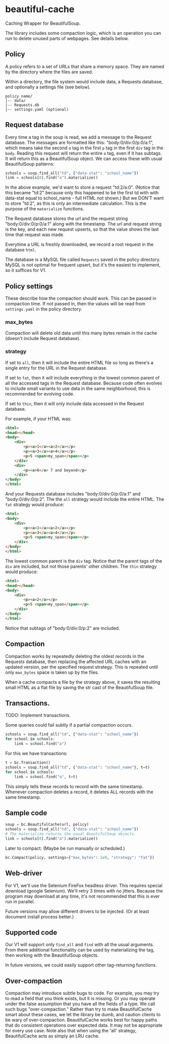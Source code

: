 # beautiful-cache
Caching Wrapper for BeautifulSoup.

The library includes some compaction logic, which is an operation you can run to delete unused parts of webpages.  See details below.

## Policy
A policy refers to a set of URLs that share a memory space.  They are named by the directory where the files are saved.

Within a directory, the file system would include data, a Requests database, and optionally a settings file (see below).

```
policy_name/
|-- data/
|-- Requests.db
|-- settings.yaml (optional)
```

## Request database
Every time a tag in the soup is read, we add a message to the Request database.  The messages are formatted like this: "body:0/div:0/p:0/a:1", which means take the second `a` tag in the first `p` tag in the first `div` tag in the `body`.  Reading this request will return the entire `a` tag, even if it has subtags.  It will return this as a BeautifulSoup object.  We can access these with usual BeautifulSoup patterns:

```python
schools = soup.find_all("td", {"data-stat": "school_name"})
link = schools[0].find("a").materialize()
```

In the above example, we'd want to store a request "td:2/a:0".  (Notice that this became "td:2" because only this happened to be the first td with with data-stat equal to school_name - full HTML not shown.)  But we DON'T want to store "td:2", as this is only an intermediate calculation.  This is the purpose of the `materialize` functions.

The Request database stores the url and the request string "body:0/div:0/p:0/a:1" along with the timestamp.  The url and request string is the key, and each new request upserts, so that the value shows the last time that request was made.

Everytime a URL is freshly downloaded, we record a root request in the database `html`.

The database is a MySQL file called `Requests` saved in the policy directory.  MySQL is not optimal for frequent upsert, but it's the easiest to implement, so it suffices for V1.

## Policy settings
These describe how the compaction should work.  This can be passed in compaction time.  If not passed in, then the values will be read from `settings.yaml` in the policy directory.

### max_bytes
Compaction will delete old data until this many bytes remain in the cache (doesn't include Request database).

### strategy
If set to `all`, then it will include the entire HTML file so long as there's a single entry for the URL in the Request database.

If set to `fat`, then it will include everything in the lowest common parent of all the accessed tags in the Request database.  Because code often evolves to include small variants to use data in the same neighborhood; this is recommended for evolving code.

If set to `thin`, then it will only include data accessed in the Request database.

For example, if your HTML was:

```html
<html>
<head></head>
<body>
    <div>
        <p><a>1</a><a>2</a></p>
        <p><a>3</a><a>4</a></p>
        <p>5 <span>my_span</span></p>
    </div>
    <div>
        <p><a>6</a> 7 and beyond</p>
    </div>
</body>
</html>
```

And your Requests database includes "body:0/div:0/p:0/a:1" and "body:0/div:0/p:2".  The the `all` strategy would include the entire HTML.  The `fat` strategy would produce:

```html
<html>
<body>
    <div>
        <p><a>1</a><a>2</a></p>
        <p><a>3</a><a>4</a></p>
        <p>5 <span>my_span</span></p>
    </div>
</body>
</html>
```

The lowest common parent is the `div` tag.  Notice that the parent tags of the `div` are included, but not those parents' other children.  The `thin` strategy would produce:

```html
<html>
<head></head>
<body>
    <div>
        <p><a>2</a></p>
        <p>5 <span>my_span</span></p>
    </div>
</body>
</html>
```

Notice that subtags of "body:0/div:0/p:2" are included.

## Compaction
Compaction works by repeatedly deleting the oldest records in the Requests database, then replacing the affected URL caches with an updated version, per the specified request strategy.  This is repeated until only `max_bytes` space is taken up by the files.

When a cache compacts a file by the strategy above, it saves the resulting small HTML as a flat file by saving the str cast of the BeautifulSoup file.

## Transactions.

TODO: Implement transactions.

Some queries could fail subtly if a partial compaction occurs.

```python
schools = soup.find_all("td", {"data-stat": "school_name"})
for school in schools:
    link = school.find("a")
```

For this we have transactions:

```python
t = bc.Transaction()
schools = soup.find_all("td", {"data-stat": "school_name"}, t=t)
for school in schools:
    link = school.find("a", t=t)
```

This simply tells these records to record with the same timestamp.  Whenever compaction deletes a record, it deletes ALL records with the same timestamp.

## Sample code
```python
soup = bc.BeautifulCache(url, policy)
schools = soup.find_all("td", {"data-stat": "school_name"})
# The materialize returns the usual BeautifulSoup objects.
link = schools[0].find("a").materialize()
```

Later to compact.  (Maybe be run manually or scheduled.)
```python
bc.Compact(policy, settings={"max_bytes": 1e9, "strategy": "fat"})
```

## Web-driver
For V1, we'll use the Selenium FireFox headless driver.  This requires special download (google Selenium).  We'll retry 3 times with no jitters.  Because the program may download at any time, it's not recommended that this is ever run in parallel.

Future versions may allow different drivers to be injected.  (Or at least document install process better.)

## Supported code
Our V1 will support only `find_all` and `find` with all the usual arguments.  From there additional functionality can be used by materializing the tag, then working with the BeautifulSoup objects.

In future versions, we could easily support other tag-returning functions.

## Over-compaction
Compaction may introduce subtle bugs to code.  For example, you may try to read a field that you think exists, but it is missing.  Or you may operate under the false assumption that you have all the fields of a type.  We call such bugs "over-compaction."  Rather than try to make BeautifulCache smart about these cases, we let the library be dumb, and caution clients to be wary of over-compaction.  BeautifulCache works best for happy paths that do consistent operations over expected data.  It may not be appropriate for every use case.  Note also that when using the 'all' strategy, BeautifulCache acts as simply an LRU cache.
